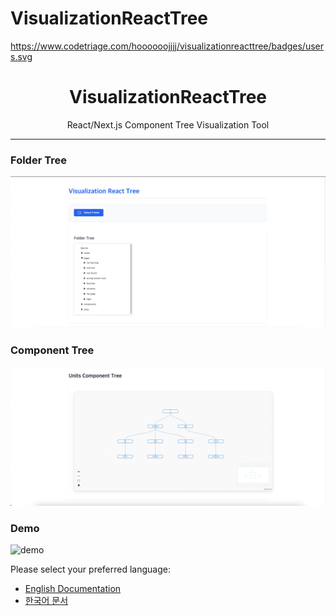# VisualizationReactTree
https://www.codetriage.com/hoooooojjjj/visualizationreacttree/badges/users.svg

<div align="center">
  <h1>VisualizationReactTree</h1>
  <p>React/Next.js Component Tree Visualization Tool</p>
</div>

---

### Folder Tree

![folder-tree](img/folder-tree.png)

### Component Tree

![component-tree](img/components-tree.png)

### Demo

![demo](img/demo.gif)

Please select your preferred language:

- [English Documentation](README_EN.md)
- [한국어 문서](README_KO.md)
